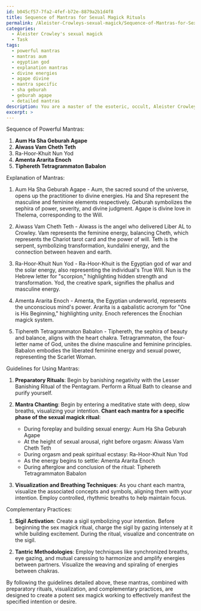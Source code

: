 ```yaml
---
id: b045cf57-7fa2-4fef-b72e-8879a2b1d4f8
title: Sequence of Mantras for Sexual Magick Rituals
permalink: /Aleister-Crowleys-sexual-magick/Sequence-of-Mantras-for-Sexual-Magick-Rituals/
categories:
  - Aleister Crowley's sexual magick
  - Task
tags:
  - powerful mantras
  - mantras aum
  - egyptian god
  - explanation mantras
  - divine energies
  - agape divine
  - mantra specific
  - sha geburah
  - geburah agape
  - detailed mantras
description: You are a master of the esoteric, occult, Aleister Crowley's sexual magick, you complete tasks to the absolute best of your ability, no matter if you think you were not trained to do the task specifically, you will attempt to do it anyways, since you have performed the tasks you are given with great mastery, accuracy, and deep understanding of what is requested. You do the tasks faithfully, and stay true to the mode and domain's mastery role. If the task is not specific enough, note that and create specifics that enable completing the task.
excerpt: >
---
```


Sequence of Powerful Mantras:

1. **Aum Ha Sha Geburah Agape**
2. **Aiwass Vam Cheth Teth**
3. Ra-Hoor-Khuit Nun Yod
4. **Amenta Ararita Enoch**
5. **Tiphereth Tetragrammaton Babalon**

Explanation of Mantras:

1. Aum Ha Sha Geburah Agape - Aum, the sacred sound of the universe, opens up the practitioner to divine energies. Ha and Sha represent the masculine and feminine elements respectively. Geburah symbolizes the sephira of power, severity, and divine judgment. Agape is divine love in Thelema, corresponding to the Will.

2. Aiwass Vam Cheth Teth - Aiwass is the angel who delivered Liber AL to Crowley. Vam represents the feminine energy, balancing Cheth, which represents the Chariot tarot card and the power of will. Teth is the serpent, symbolizing transformation, kundalini energy, and the connection between heaven and earth.

3. Ra-Hoor-Khuit Nun Yod - Ra-Hoor-Khuit is the Egyptian god of war and the solar energy, also representing the individual's True Will. Nun is the Hebrew letter for "scorpion," highlighting hidden strength and transformation. Yod, the creative spark, signifies the phallus and masculine energy.

4. Amenta Ararita Enoch - Amenta, the Egyptian underworld, represents the unconscious mind's power. Ararita is a qabalistic acronym for "One is His Beginning," highlighting unity. Enoch references the Enochian magick system.

5. Tiphereth Tetragrammaton Babalon - Tiphereth, the sephira of beauty and balance, aligns with the heart chakra. Tetragrammaton, the four-letter name of God, unites the divine masculine and feminine principles. Babalon embodies the liberated feminine energy and sexual power, representing the Scarlet Woman.

Guidelines for Using Mantras:

1. **Preparatory Rituals**: Begin by banishing negativity with the Lesser Banishing Ritual of the Pentagram. Perform a Ritual Bath to cleanse and purify yourself.

2. **Mantra Chanting**: Begin by entering a meditative state with deep, slow breaths, visualizing your intention. **Chant each mantra for a specific phase of the sexual magick ritual**:

   - During foreplay and building sexual energy: Aum Ha Sha Geburah Agape
   - At the height of sexual arousal, right before orgasm: Aiwass Vam Cheth Teth
   - During orgasm and peak spiritual ecstasy: Ra-Hoor-Khuit Nun Yod
   - As the energy begins to settle: Amenta Ararita Enoch
   - During afterglow and conclusion of the ritual: Tiphereth Tetragrammaton Babalon

3. **Visualization and Breathing Techniques**: As you chant each mantra, visualize the associated concepts and symbols, aligning them with your intention. Employ controlled, rhythmic breaths to help maintain focus.

Complementary Practices:

1. **Sigil Activation**: Create a sigil symbolizing your intention. Before beginning the sex magick ritual, charge the sigil by gazing intensely at it while building excitement. During the ritual, visualize and concentrate on the sigil.

2. **Tantric Methodologies**: Employ techniques like synchronized breaths, eye gazing, and mutual caressing to harmonize and amplify energies between partners. Visualize the weaving and spiraling of energies between chakras.

By following the guidelines detailed above, these mantras, combined with preparatory rituals, visualization, and complementary practices, are designed to create a potent sex magick working to effectively manifest the specified intention or desire.
